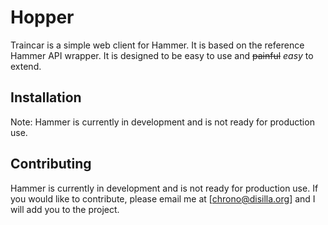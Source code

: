 # Hopper

Traincar is a simple web client for Hammer. It is based on the reference Hammer API wrapper. It is designed to be easy to use and ~~painful~~ *easy* to extend.

## Installation

Note: Hammer is currently in development and is not ready for production use.

## Contributing

Hammer is currently in development and is not ready for production use. If you would like to contribute, please email me at [chrono@disilla.org] and I will add you to the project.
